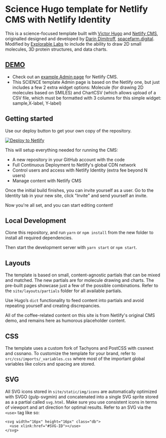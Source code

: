 # Science Hugo template for Netlify CMS with Netlify Identity

This is a science-focused template built with [Victor Hugo](https://github.com/netlify/victor-hugo) and [Netlify CMS](https://github.com/netlify/netlify-cms), originalled designed and developed by [Darin Dimitroff](http://www.darindimitroff.com/), [spacefarm.digital](https://www.spacefarm.digital). Modified by [Explorable Labs](https://www.explorablelabs.com) to include the ability to draw 2D small molecules, 3D protein structures, and data charts.

## [DEMO](https://science-cms-demo.netlify.com)
* Check out an [example Admin page](https://cms-demo.netlify.com/#/collections/posts) for Netlify CMS.
* This SCIENCE template Admin page is based on the Netlify one, but just includes a few 2 extra widget options: Molecule (for drawing 2D molecules based on SMILES) and ChartCSV (which allows upload of a CSV file, which must be formatted with 3 columns for this simple widget: sample,X-label, Y-label) 

## Getting started

Use our deploy button to get your own copy of the repository. 

[![Deploy to Netlify](https://www.netlify.com/img/deploy/button.svg)](https://app.netlify.com/start/deploy?repository=https://github.com/explorablelabs/science-cms/)

This will setup everything needed for running the CMS:

* A new repository in your GitHub account with the code
* Full Continuous Deployment to Netlify's global CDN network
* Control users and access with Netlify Identity (extra fee beyond N users)
* Manage content with Netlify CMS

Once the initial build finishes, you can invite yourself as a user. Go to the Identity tab in your new site, click "Invite" and send yourself an invite.

Now you're all set, and you can start editing content!

## Local Development

Clone this repository, and run `yarn` or `npm install` from the new folder to install all required dependencies.

Then start the development server with `yarn start` or `npm start`.

## Layouts

The template is based on small, content-agnostic partials that can be mixed and matched. The new partials are for molecule drawing and charts. The pre-built pages showcase just a few of the possible combinations. Refer to the `site/layouts/partials` folder for all available partials.

Use Hugo’s `dict` functionality to feed content into partials and avoid repeating yourself and creating discrepancies.

All of the coffee-related content on this site is from Netlify's original CMS demo, and remains here as humorous placeholder content.

## CSS

The template uses a custom fork of Tachyons and PostCSS with cssnext and cssnano. To customize the template for your brand, refer to `src/css/imports/_variables.css` where most of the important global variables like colors and spacing are stored.

## SVG

All SVG icons stored in `site/static/img/icons` are automatically optimized with SVGO (gulp-svgmin) and concatenated into a single SVG sprite stored as a a partial called `svg.html`. Make sure you use consistent icons in terms of viewport and art direction for optimal results. Refer to an SVG via the `<use>` tag like so:

```
<svg width="16px" height="16px" class="db">
  <use xlink:href="#SVG-ID"></use>
</svg>
```
